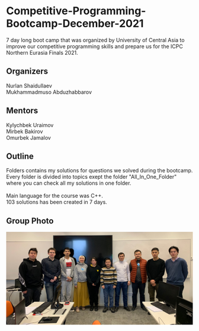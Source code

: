 # Competitive-Programming-Bootcamp-December-2021
7 day long boot camp that was organized by University of Central Asia to improve our competitive programming skills and prepare us for the ICPC Northern Eurasia Finals 2021.

## Organizers
Nurlan Shaidullaev <br />
Mukhammadmuso Abduzhabbarov <br />

## Mentors
Kylychbek Uraimov  <br />
Mirbek Bakirov  <br />
Omurbek Jamalov  <br />

## Outline
Folders contains my solutions for questions we solved during the bootcamp. Every folder is divided into topics exept the folder "All_In_One_Folder" where you can check all my solutions in one folder.
<br />
<br />
Main language for the course was C++.
<br />
103 solutions has been created in 7 days.

## Group Photo
![](img.jpg)

